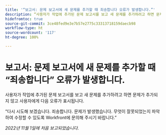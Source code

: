 ```yaml
---
title: '“보고서: 문제 보고서에 새 문제를 추가할 때 죄송합니다 오류가 발생합니다.”'
description: “사용자가 작업에 추가된 문제 보고서를 보고 새 문제를 추가하려고 하면 문제가 추가되지 않고 사용자에게 오류가 표시됩니다.”
hidefromtoc: true
source-git-commit: 3ce48fed9e3e7b57e2775c33313718159daecb98
workflow-type: ht
source-wordcount: '117'
ht-degree: 100%

---
```



# 보고서: 문제 보고서에 새 문제를 추가할 때 “죄송합니다” 오류가 발생합니다.

사용자가 작업에 추가된 문제 보고서를 보고 새 문제를 추가하려고 하면 문제가 추가되지 않고 사용자에게 다음 오류가 표시됩니다.

“다시 시도해 보겠습니다. 죄송합니다. 문제가 발생했습니다. 무엇이 잘못되었는지 파악하여 수정할 수 있도록 Workfront에 문의해 주시기 바랍니다.”

_2022년 11월 1일에 처음 보고되었습니다._

